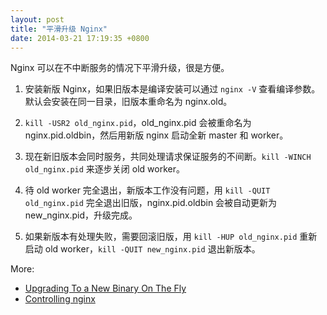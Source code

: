 ```yaml
---
layout: post
title: "平滑升级 Nginx"
date: 2014-03-21 17:19:35 +0800
---
```


Nginx 可以在不中断服务的情况下平滑升级，很是方便。

1. 安装新版 Nginx，如果旧版本是编译安装可以通过 `nginx -V` 查看编译参数。默认会安装在同一目录，旧版本重命名为 nginx.old。

2. `kill -USR2 old_nginx.pid`，old_nginx.pid 会被重命名为 nginx.pid.oldbin，然后用新版 nginx 启动全新 master 和 worker。

3. 现在新旧版本会同时服务，共同处理请求保证服务的不间断。`kill -WINCH old_nginx.pid` 来逐步关闭 old worker。

4. 待 old worker 完全退出，新版本工作没有问题，用 `kill -QUIT old_nginx.pid` 完全退出旧版，nginx.pid.oldbin 会被自动更新为 new_nginx.pid，升级完成。

5. 如果新版本有处理失败，需要回滚旧版，用 `kill -HUP old_nginx.pid` 重新启动 old worker，`kill -QUIT new_nginx.pid` 退出新版本。

More:

* [Upgrading To a New Binary On The Fly][1]
* [Controlling nginx][2]

[1]:http://wiki.nginx.org/CommandLine#Upgrading_To_a_New_Binary_On_The_Fly
[2]:http://nginx.org/en/docs/control.html

